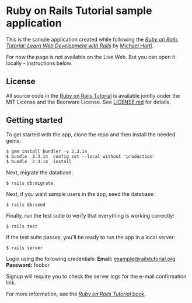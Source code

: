 # Ruby on Rails Tutorial sample application

This is the sample application created while following the
[*Ruby on Rails Tutorial:
Learn Web Development with Rails*](https://www.railstutorial.org/)
by [Michael Hartl](https://www.michaelhartl.com/).

For now the page is not available on the Live Web. But you can open it locally - instructions below.

## License

All source code in the [Ruby on Rails Tutorial](https://www.railstutorial.org/)
is available jointly under the MIT License and the Beerware License. See
[LICENSE.md](LICENSE.md) for details.

## Getting started

To get started with the app, clone the repo and then install the needed gems:

```
$ gem install bundler -v 2.3.14
$ bundle _2.3.14_ config set --local without 'production'
$ bundle _2.3.14_ install
```

Next, migrate the database:

```
$ rails db:migrate
```

Next, if you want sample users in the app, seed the database:

```
$ rails db:seed
```

Finally, run the test suite to verify that everything is working correctly:

```
$ rails test
```

If the test suite passes, you'll be ready to run the app in a local server:

```
$ rails server
```

Login using the following credentials:
**Email:**    example@railstutorial.org
**Password:** foobar

Signup will require you to check the server logs for the e-mail confirmation link.

For more information, see the
[*Ruby on Rails Tutorial* book](https://www.railstutorial.org/book).
